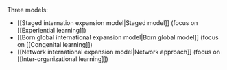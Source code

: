 Three models:
- [[Staged internation expansion model|Staged model]] (focus on [[Experiential learning]])
- [[Born global international expansion model|Born global model]] (focus on [[Congenital learning]])
- [[Network international expansion model|Network approach]] (focus on [[Inter-organizational learning]])